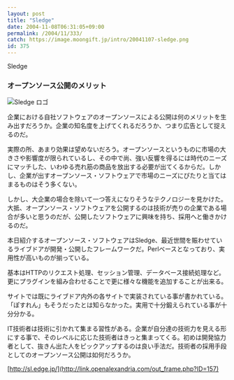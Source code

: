 ```yaml
---
layout: post
title: "Sledge"
date: 2004-11-08T06:31:05+09:00
permalink: /2004/11/333/
catch: https://image.moongift.jp/intro/20041107-sledge.png
id: 375
---
```

Sledge  
<!--more-->

### オープンソース公開のメリット
  

![Sledge ロゴ](https://image.moongift.jp/intro/20041107-sledge.png "Sledge ロゴ")

  

企業における自社ソフトウェアのオープンソースによる公開は何のメリットを生み出すだろうか。企業の知名度を上げてくれるだろうか、つまり広告として捉えるのだ。

  

実際の所、あまり効果は望めないだろう。オープンソースというものに市場の大きさや影響度が限られているし、その中で尚、強い反響を得るには時代のニーズにマッチした、いわゆる売れ筋の商品を放出する必要が出てくるからだ。しかし、企業が出すオープンソース・ソフトウェアで市場のニーズにぴたりと当てはまるものはそう多くない。

  

しかし、大企業の場合を除いて一つ答えになりそうなテクノロジーを見かけた。大抵、オープンソース・ソフトウェアを公開するのは技術が売りの企業である場合が多いと思うのだが、公開したソフトウェアに興味を持ち、採用へと働きかけるのだ。

  

本日紹介するオープンソース・ソフトウェアはSledge、最近世間を賑わせているライブドアが開発・公開したフレームワークだ。Perlベースとなっており、実用性が高いものが揃っている。

  

基本はHTTPのリクエスト処理、セッション管理、データベース接続処理など。更にプラグインを組み合わせることで更に様々な機能を追加することが出来る。

  

サイトでは既にライブドア内外の各サイトで実装されている事が書かれている。「ぽすれん」もそうだったとは知らなかった。実用で十分鍛えられている事が十分分かる。

  

IT技術者は技術に引かれて集まる習性がある。企業が自分達の技術力を見える形にする事で、そのレベルに応じた技術者はきっと集まってくる。初めは開発協力者として、抜きん出た人をピックアップするのは良い手法だ。技術者の採用手段としてのオープンソース公開は如何だろうか。

  

[http://sl.edge.jp/](http://link.openalexandria.com/out_frame.php?ID=157)

